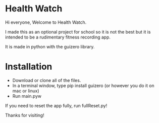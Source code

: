 # Health Watch
Hi everyone,
Welcome to Health Watch.

I made this as an optional project for school so it is not the best but it is intended to be a rudimentary fitness recording app.

It is made in python with the guizero library.

# Installation
<ul>
<li>Download or clone all of the files.</li>
<li>In a terminal window, type pip install guizero (or however you do it on mac or linux)</li>
<li>Run main.pyw</li>
</ul>

If you need to reset the app fully, run fullReset.py!

Thanks for visiting!
